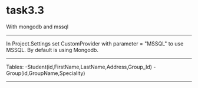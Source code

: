 task3.3
=======

With mongodb and mssql
*****
In Project.Settings set CustomProvider with parameter = "MSSQL" to use MSSQL. By default is using Mongodb.

*****
Tables:
-Student(id,FirstName,LastName,Address,Group_Id)
-Group(id,GroupName,Speciality)
*****

